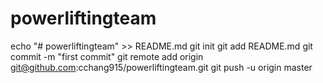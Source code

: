 # powerliftingteam
echo "# powerliftingteam" >> README.md
git init
git add README.md
git commit -m "first commit"
git remote add origin git@github.com:cchang915/powerliftingteam.git
git push -u origin master
